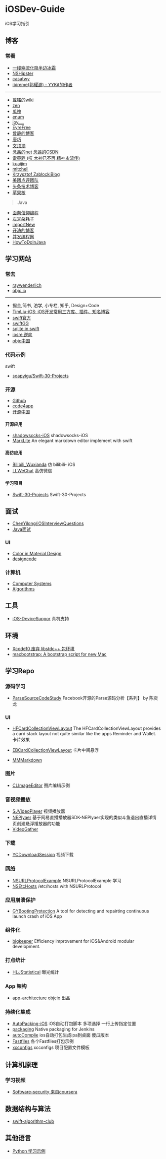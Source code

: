 # iOSDev-Guide
iOS学习指引

## 博客

### 常看
* [一缕殇流化隐半边冰霜](https://halfrost.com/)
* [NSHipster](http://nshipster.com/)
* [casatwy](https://casatwy.com/)
* [ibireme(郭耀源) - YYKit的作者](http://blog.ibireme.com/)

-----

* [戴铭的wiki](https://github.com/ming1016/study/wiki)
* [zen](https://github.com/100mango/zen)
* [瓜神](http://www.desgard.com/)
* [enum](http://enumsblog.com/)
* [joy___](https://www.jianshu.com/u/9c51a213b02e)
* [EyreFree](https://www.eyrefree.org/)
* [曾静的博客](http://blog.devzeng.com/#blog)
* [唐巧](http://blog.devtang.com/)
* [文顶顶](http://wendingding.com/)
* [念茜的net](https://nianxi.net/)  [念茜的CSDN](https://blog.csdn.net/yiyaaixuexi)
* [雷霄骅 (哎 大神已不再,精神永流传)](https://blog.csdn.net/leixiaohua1020)
* [kuaijim](http://kuailejim.com/#blog)
* [mitchell](http://mitchell-dream-god.com/)
* [Krzysztof ZabłockiBlog](http://merowing.info/post/)
* [美团点评团队](https://tech.meituan.com/)
* [头条技术博客](https://techblog.toutiao.com/tag/ios/)
* [苹果核](http://pingguohe.net/)

> Java

* [面向信仰编程](https://draveness.me/)
* [左耳朵耗子](https://coolshell.cn/articles/author/haoel)
* [importNew](http://www.importnew.com/)
* [开涛的博客](https://494947.kuaizhan.com/)
* [并发编程网](http://ifeve.com/)
* [HowToDoInJava](https://howtodoinjava.com/)


## 学习网站

### 常去
* [raywenderlich](https://www.raywenderlich.com/)
* [objc.io](https://www.objc.io/)

-----

* 掘金,简书, 泊学, 小专栏, 知乎, Design+Code
* [TimLiu-iOS: iOS开发常用三方库、插件、知名博客](https://github.com/Tim9Liu9/TimLiu-iOS)
* [swift官方](https://swift.org/documentation/#the-swift-programming-language)
* [swiftGG](http://swift.gg/)
* [sqlite in swift](http://www.theappguruz.com/blog/use-sqlite-database-swift)
* [iosre 逆向](http://bbs.iosre.com/)
* [objc中国](https://objccn.io/)

### 代码示例

swift

* [soapyigu/Swift-30-Projects](https://github.com/soapyigu/Swift-30-Projects)

### 开源

* [Github](https://github.com/)
* [code4app](http://www.code4app.com/)
* [开源中国](https://www.oschina.net/project/)

#### 开源应用 

- [shadowsocks-iOS](https://github.com/shadowsocks/shadowsocks-iOS) shadowsocks-iOS 
- [MarkLite](https://github.com/zhubinchen/MarkLite) An elegant markdown editor implement with swift


#### 高仿应用 

- [Bilibili_Wuxianda](https://github.com/MichaelHuyp/Bilibili_Wuxianda) 仿 bilibili- iOS
- [LLWeChat](https://github.com/gyjzh/LLWeChat) 高仿微信

#### 学习项目

- [Swift-30-Projects](https://github.com/soapyigu/Swift-30-Projects) Swift-30-Projects 

## 面试

* [ChenYilong/iOSInterviewQuestions](https://github.com/ChenYilong/iOSInterviewQuestions)
* [Java面试](https://github.com/kdn251/interviews/blob/master/README-zh-cn.md)
 
### UI

* [Color in Material Design](https://material.io/guidelines/style/color.html#color-color-palette)
* [designcode](https://v1.designcode.io/iosdesign)

### 计算机

* [Computer Systems](https://www.cs.cmu.edu/afs/cs/academic/class/15213-m16/www/index.html)
* [Algorithms](https://algs4.cs.princeton.edu/home/)

## 工具

- [iOS-DeviceSuppor](https://github.com/iGhibli/iOS-DeviceSupport) 真机支持

## 环境

- [Xcode10 废弃 libstdc++ 包环境](https://github.com/devdawei/libstdc-.git)
- [macbootstrap: A bootstrap script for new Mac](https://github.com/bestswifter/macbootstrap)

## 学习Repo

### 源码学习

- [ParseSourceCodeStudy](https://github.com/ChenYilong/ParseSourceCodeStudy)  Facebook开源的Parse源码分析【系列】 by 陈奕龙

### UI 

- [HFCardCollectionViewLayout](https://github.com/hfrahmann/HFCardCollectionViewLayout) The HFCardCollectionViewLayout provides a card stack layout not quite similar like the apps Reminder and Wallet. 卡片效果
- [EBCardCollectionViewLayout](https://github.com/betzerra/EBCardCollectionViewLayout) 卡片中间悬浮

- [MMMarkdown](https://github.com/mdiep/MMMarkdown)

### 图片

- [CLImageEditor](https://github.com/yackle/CLImageEditor) 图片编辑示例

### 音视频播放

- [SJVideoPlayer](https://github.com/changsanjiang/SJVideoPlayer) 视频播放器
- [NEPlyaer](https://github.com/yushengchu/NEPlyaer) 基于网易直播播放器SDK-NEPlyaer实现的类似斗鱼退出直播详情页创建悬浮播放器的功能
- [VideoGather](https://github.com/FindCrt/VideoGather)

### 下载

- [YCDownloadSession](https://github.com/onezens/YCDownloadSession) 视频下载

### 网络

- [NSURLProtocolExample](https://github.com/rmls/NSURLProtocolExample) NSURLProtocolExample 学习
- [NSEtcHosts](https://github.com/mattt/NSEtcHosts) /etc/hosts with NSURLProtocol

### 应用崩溃保护

- [GYBootingProtection](https://github.com/liuslevis/GYBootingProtection) A tool for detecting and repairting continuous launch crash of iOS App

### 组件化

- [bigkeeper](https://github.com/eleme/bigkeeper) Efficiency improvement for iOS&Android modular development.


### 打点统计

- [HLJStatistical](https://github.com/BulletWu/HLJStatistical) 曝光统计

### App 架构

- [app-architecture](https://github.com/objcio/app-architecture) objcio 出品

### 持续化集成 

- [AutoPacking-iOS](https://github.com/stackhou/AutoPacking-iOS)  iOS自动打包脚本 多项选择 一行上传指定位置
- [packaging](https://github.com/jenkinsci/packaging)  Native packaging for Jenkins 
- [autoComplie](https://github.com/housenkui/autoComplie) ios自动打包生成ipa到桌面 傻瓜版本
- [Fastfiles](https://github.com/thierryxing/Fastfiles)  各个Fastfiles打包示例
- [xcconfigs](https://github.com/jspahrsummers/xcconfigs) xcconfigs 项目配置文件模板


## 计算机原理

### 学习视频

- [Software-security 来自coursera](https://www.coursera.org/learn/software-security)


## 数据结构与算法

- [swift-algorithm-club](https://github.com/raywenderlich/swift-algorithm-club)

## 其他语言

- [Python 学习示例](https://github.com/geekcomputers/Python)
